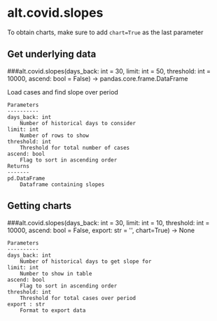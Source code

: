 # alt.covid.slopes

To obtain charts, make sure to add `chart=True` as the last parameter

## Get underlying data 
###alt.covid.slopes(days_back: int = 30, limit: int = 50, threshold: int = 10000, ascend: bool = False) -> pandas.core.frame.DataFrame

Load cases and find slope over period

    Parameters
    ----------
    days_back: int
        Number of historical days to consider
    limit: int
        Number of rows to show
    threshold: int
        Threshold for total number of cases
    ascend: bool
        Flag to sort in ascending order
    Returns
    -------
    pd.DataFrame
        Dataframe containing slopes

## Getting charts 
###alt.covid.slopes(days_back: int = 30, limit: int = 10, threshold: int = 10000, ascend: bool = False, export: str = '', chart=True) -> None



    Parameters
    ----------
    days_back: int
        Number of historical days to get slope for
    limit: int
        Number to show in table
    ascend: bool
        Flag to sort in ascending order
    threshold: int
        Threshold for total cases over period
    export : str
        Format to export data
